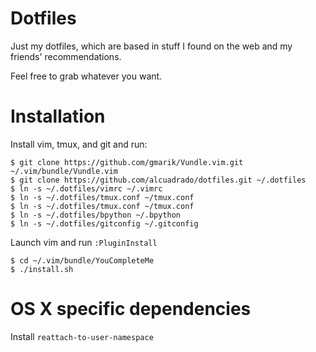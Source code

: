 # Dotfiles

Just my dotfiles, which are based in stuff I found on the web and my friends'
recommendations.

Feel free to grab whatever you want.

# Installation

Install vim, tmux, and git and run:

```
$ git clone https://github.com/gmarik/Vundle.vim.git ~/.vim/bundle/Vundle.vim
$ git clone https://github.com/alcuadrado/dotfiles.git ~/.dotfiles
$ ln -s ~/.dotfiles/vimrc ~/.vimrc
$ ln -s ~/.dotfiles/tmux.conf ~/tmux.conf
$ ln -s ~/.dotfiles/tmux.conf ~/tmux.conf
$ ln -s ~/.dotfiles/bpython ~/.bpython
$ ln -s ~/.dotfiles/gitconfig ~/.gitconfig
```

Launch vim and run `:PluginInstall`

```
$ cd ~/.vim/bundle/YouCompleteMe
$ ./install.sh
```

# OS X specific dependencies

Install `reattach-to-user-namespace`
